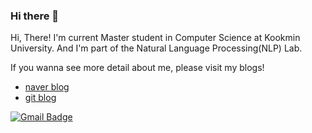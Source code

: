 ### Hi there 👋

Hi, There! I'm current Master student in Computer Science at Kookmin University. And I'm part of the Natural Language Processing(NLP) Lab.

If you wanna see more detail about me, please visit my blogs!
- [naver blog](https://blog.naver.com/wonwone567)
- [git blog](https://hyejinwon.github.io/)

[![Gmail Badge](https://img.shields.io/badge/Gmail-d14836?style=flat-square&logo=Gmail&logoColor=white&link=mailto:hyejini@kookmin.ac.kr)](mailto:hyejini@kookmin.ac.kr)

<!--
**HyejinWon/HyejinWon** is a ✨ _special_ ✨ repository because its `README.md` (this file) appears on your GitHub profile.

Here are some ideas to get you started:

- 🔭 I’m currently working on ...
- 🌱 I’m currently learning ...
- 👯 I’m looking to collaborate on ...
- 🤔 I’m looking for help with ...
- 💬 Ask me about ...
- 📫 How to reach me: ...
- 😄 Pronouns: ...
- ⚡ Fun fact: ...
-->

